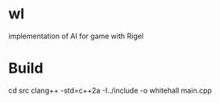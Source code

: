 # wl
implementation of AI for game with Rigel

# Build

cd src
clang++ -std=c++2a -I../include -o whitehall main.cpp
